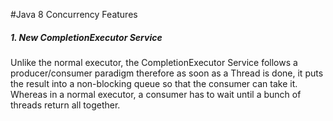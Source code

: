 #Java 8 Concurrency Features

##### 1. New CompletionExecutor Service 
Unlike the normal executor, the CompletionExecutor Service follows a producer/consumer paradigm therefore as soon as a Thread is done, it puts the result into a non-blocking queue so that the consumer can take it. Whereas in a normal executor, a consumer has to wait until a bunch of threads return all together.
